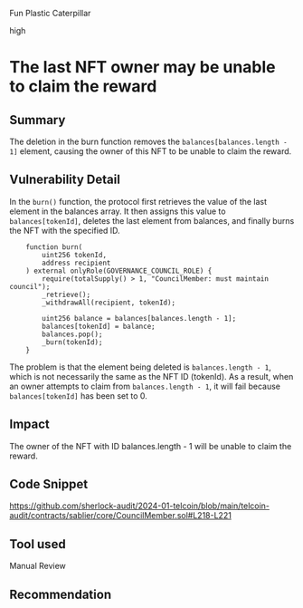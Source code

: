 Fun Plastic Caterpillar

high

# The last NFT owner may be unable to claim the reward

## Summary
The deletion in the burn function removes the `balances[balances.length - 1]` element, causing the owner of this NFT to be unable to claim the reward.
## Vulnerability Detail
In the `burn()` function, the protocol first retrieves the value of the last element in the balances array. It then assigns this value to `balances[tokenId]`, deletes the last element from balances, and finally burns the NFT with the specified ID. 
```solidity
    function burn(
        uint256 tokenId,
        address recipient
    ) external onlyRole(GOVERNANCE_COUNCIL_ROLE) {
        require(totalSupply() > 1, "CouncilMember: must maintain council");
        _retrieve();
        _withdrawAll(recipient, tokenId);

        uint256 balance = balances[balances.length - 1];
        balances[tokenId] = balance;
        balances.pop();
        _burn(tokenId);
    }

```

The problem is that the element being deleted is `balances.length - 1`, which is not necessarily the same as the NFT ID (tokenId). As a result, when an owner attempts to claim from `balances.length - 1`, it will fail because `balances[tokenId]` has been set to 0.

## Impact
The owner of the NFT with ID balances.length - 1 will be unable to claim the reward.


## Code Snippet
https://github.com/sherlock-audit/2024-01-telcoin/blob/main/telcoin-audit/contracts/sablier/core/CouncilMember.sol#L218-L221

## Tool used

Manual Review

## Recommendation
